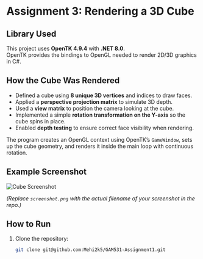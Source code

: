 # Assignment 3: Rendering a 3D Cube

## Library Used
This project uses **OpenTK 4.9.4** with **.NET 8.0**.  
OpenTK provides the bindings to OpenGL needed to render 2D/3D graphics in C#.

## How the Cube Was Rendered
- Defined a cube using **8 unique 3D vertices** and indices to draw faces.
- Applied a **perspective projection matrix** to simulate 3D depth.
- Used a **view matrix** to position the camera looking at the cube.
- Implemented a simple **rotation transformation on the Y-axis** so the cube spins in place.
- Enabled **depth testing** to ensure correct face visibility when rendering.

The program creates an OpenGL context using OpenTK’s `GameWindow`, sets up the cube geometry, and renders it inside the main loop with continuous rotation.

## Example Screenshot
![Cube Screenshot](screenshot.png)

*(Replace `screenshot.png` with the actual filename of your screenshot in the repo.)*

## How to Run
1. Clone the repository:
   ```bash
   git clone git@github.com:Mehi2k5/GAM531-Assignment1.git
